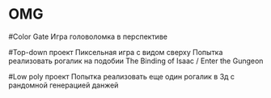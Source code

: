 # OMG
#Color Gate
Игра головоломка в перспективе

#Top-down проект
Пиксельная игра с видом сверху
Попытка реализовать рогалик на подобии The Binding of Isaac / Enter the Gungeon

#Low poly проект
Попытка реализовать еще один рогалик в 3д с рандомной генерацией данжей
